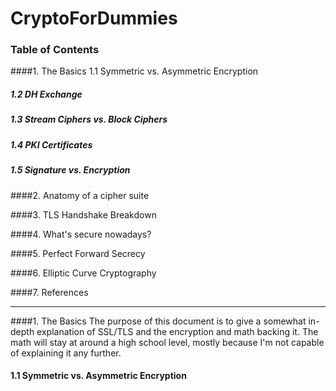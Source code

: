 # CryptoForDummies

### Table of Contents

####1. The Basics
     1.1 Symmetric vs. Asymmetric Encryption
#####     1.2 DH Exchange
#####     1.3 Stream Ciphers vs. Block Ciphers
#####     1.4 PKI Certificates
#####     1.5 Signature vs. Encryption

####2. Anatomy of a cipher suite

####3. TLS Handshake Breakdown

####4. What's secure nowadays?

####5. Perfect Forward Secrecy

####6. Elliptic Curve Cryptography

####7. References
***
####1. The Basics
The purpose of this document is to give a somewhat in-depth explanation of SSL/TLS and the encryption and math backing it. The math will stay at around a high school level, mostly because I'm not capable of explaining it any further.

####    1.1 Symmetric vs. Asymmetric Encryption
